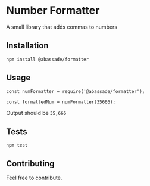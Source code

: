 Number Formatter
=========

A small library that adds commas to numbers

## Installation

  `npm install @abassade/formatter`

## Usage

    const numFormatter = require('@abassade/formatter');

    const formattedNum = numFormatter(35666);
  
  
  Output should be `35,666`


## Tests

  `npm test`

## Contributing

Feel free to contribute.

